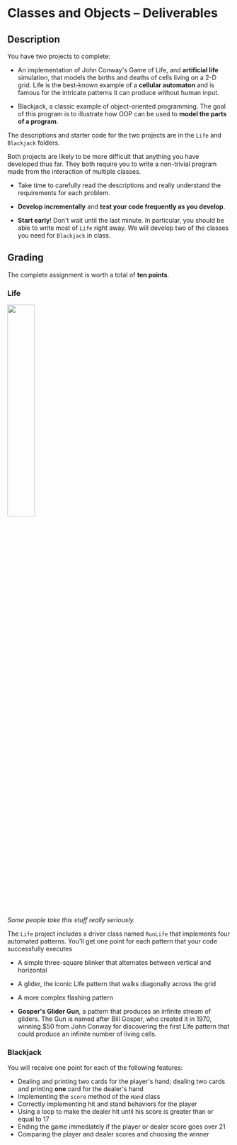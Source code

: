 # Classes and Objects &ndash; Deliverables

## Description

You have two projects to complete:

- An implementation of John Conway's Game of Life, and **artificial life** simulation, that models the births and deaths of cells living on a 2-D grid. 
Life is the best-known example of a **cellular automaton** and is famous for the intricate patterns it can produce without human input.

- Blackjack, a classic example of object-oriented programming. The goal of this program is to illustrate how OOP can be used to **model the parts of
a program**.

The descriptions and starter code for the two projects are in the `Life` and `Blackjack` folders.

Both projects are likely to be more difficult that anything you have developed thus far. They both require you to write a non-trivial program made from the interaction of 
multiple classes.

- Take time to carefully read the descriptions and really understand the requirements for each problem.
 
- **Develop incrementally** and **test your code frequently as you develop**.
 
- **Start early**! Don't wait until the last minute. In particular, you should be able to write most of `Life` right away. We will develop two of the classes you need for `Blackjack`
in class.

## Grading

The complete assignment is worth a total of **ten points**.

### Life

<img src="https://external-preview.redd.it/U38P67RJ7qavOCX3MDmFRoIN1Ht5WXK_O4-zm8IwSpc.jpg?auto=webp&s=002ab4f1c7de99b320f3968b3d8e671b0abf7a50" width="35%" />

*Some people take this stuff really seriously.*

The `Life` project includes a driver class named `RunLife` that implements four automated patterns. You'll get one point for each pattern that your code successfully executes

- A simple three-square blinker that alternates between vertical and horizontal

- A glider, the iconic Life pattern that walks diagonally across the grid

- A more complex flashing pattern

- **Gosper's Glider Gun**, a pattern that produces an infinite stream of gliders. The Gun is named after Bill Gosper, who created it in 1970, winning $50 from 
John Conway for discovering the first Life pattern that could produce an infinite number of living cells.


### Blackjack

You will receive one point for each of the following features:

- Dealing and printing two cards for the player's hand; dealing two cards and printing **one** card for the dealer's hand
- Implementing the `score` method of the `Hand` class
- Correctly implementing hit and stand behaviors for the player
- Using a loop to make the dealer hit until his score is greater than or equal to 17
- Ending the game immediately if the player or dealer score goes over 21
- Comparing the player and dealer scores and choosing the winner

